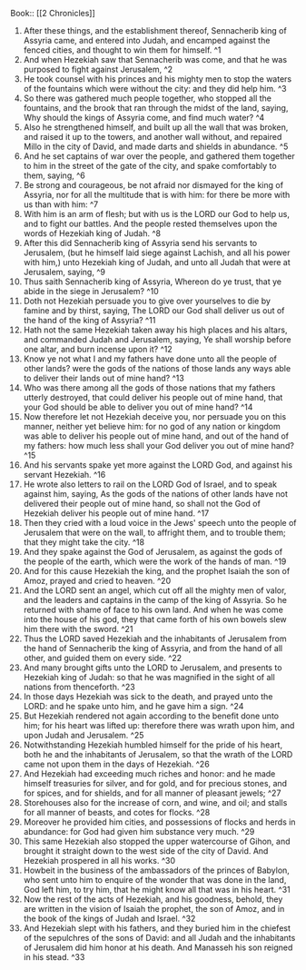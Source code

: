  Book:: [[2 Chronicles]]
 1. After these things, and the establishment thereof, Sennacherib king of Assyria came, and entered into Judah, and encamped against the fenced cities, and thought to win them for himself. ^1
 2. And when Hezekiah saw that Sennacherib was come, and that he was purposed to fight against Jerusalem, ^2
 3. He took counsel with his princes and his mighty men to stop the waters of the fountains which were without the city: and they did help him. ^3
 4. So there was gathered much people together, who stopped all the fountains, and the brook that ran through the midst of the land, saying, Why should the kings of Assyria come, and find much water? ^4
 5. Also he strengthened himself, and built up all the wall that was broken, and raised it up to the towers, and another wall without, and repaired Millo in the city of David, and made darts and shields in abundance. ^5
 6. And he set captains of war over the people, and gathered them together to him in the street of the gate of the city, and spake comfortably to them, saying, ^6
 7. Be strong and courageous, be not afraid nor dismayed for the king of Assyria, nor for all the multitude that is with him: for there be more with us than with him: ^7
 8. With him is an arm of flesh; but with us is the LORD our God to help us, and to fight our battles. And the people rested themselves upon the words of Hezekiah king of Judah. ^8
 9. After this did Sennacherib king of Assyria send his servants to Jerusalem, (but he himself laid siege against Lachish, and all his power with him,) unto Hezekiah king of Judah, and unto all Judah that were at Jerusalem, saying, ^9
 10. Thus saith Sennacherib king of Assyria, Whereon do ye trust, that ye abide in the siege in Jerusalem? ^10
 11. Doth not Hezekiah persuade you to give over yourselves to die by famine and by thirst, saying, The LORD our God shall deliver us out of the hand of the king of Assyria? ^11
 12. Hath not the same Hezekiah taken away his high places and his altars, and commanded Judah and Jerusalem, saying, Ye shall worship before one altar, and burn incense upon it? ^12
 13. Know ye not what I and my fathers have done unto all the people of other lands? were the gods of the nations of those lands any ways able to deliver their lands out of mine hand? ^13
 14. Who was there among all the gods of those nations that my fathers utterly destroyed, that could deliver his people out of mine hand, that your God should be able to deliver you out of mine hand? ^14
 15. Now therefore let not Hezekiah deceive you, nor persuade you on this manner, neither yet believe him: for no god of any nation or kingdom was able to deliver his people out of mine hand, and out of the hand of my fathers: how much less shall your God deliver you out of mine hand? ^15
 16. And his servants spake yet more against the LORD God, and against his servant Hezekiah. ^16
 17. He wrote also letters to rail on the LORD God of Israel, and to speak against him, saying, As the gods of the nations of other lands have not delivered their people out of mine hand, so shall not the God of Hezekiah deliver his people out of mine hand. ^17
 18. Then they cried with a loud voice in the Jews' speech unto the people of Jerusalem that were on the wall, to affright them, and to trouble them; that they might take the city. ^18
 19. And they spake against the God of Jerusalem, as against the gods of the people of the earth, which were the work of the hands of man. ^19
 20. And for this cause Hezekiah the king, and the prophet Isaiah the son of Amoz, prayed and cried to heaven. ^20
 21. And the LORD sent an angel, which cut off all the mighty men of valor, and the leaders and captains in the camp of the king of Assyria. So he returned with shame of face to his own land. And when he was come into the house of his god, they that came forth of his own bowels slew him there with the sword. ^21
 22. Thus the LORD saved Hezekiah and the inhabitants of Jerusalem from the hand of Sennacherib the king of Assyria, and from the hand of all other, and guided them on every side. ^22
 23. And many brought gifts unto the LORD to Jerusalem, and presents to Hezekiah king of Judah: so that he was magnified in the sight of all nations from thenceforth. ^23
 24. In those days Hezekiah was sick to the death, and prayed unto the LORD: and he spake unto him, and he gave him a sign. ^24
 25. But Hezekiah rendered not again according to the benefit done unto him; for his heart was lifted up: therefore there was wrath upon him, and upon Judah and Jerusalem. ^25
 26. Notwithstanding Hezekiah humbled himself for the pride of his heart, both he and the inhabitants of Jerusalem, so that the wrath of the LORD came not upon them in the days of Hezekiah. ^26
 27. And Hezekiah had exceeding much riches and honor: and he made himself treasuries for silver, and for gold, and for precious stones, and for spices, and for shields, and for all manner of pleasant jewels; ^27
 28. Storehouses also for the increase of corn, and wine, and oil; and stalls for all manner of beasts, and cotes for flocks. ^28
 29. Moreover he provided him cities, and possessions of flocks and herds in abundance: for God had given him substance very much. ^29
 30. This same Hezekiah also stopped the upper watercourse of Gihon, and brought it straight down to the west side of the city of David. And Hezekiah prospered in all his works. ^30
 31. Howbeit in the business of the ambassadors of the princes of Babylon, who sent unto him to enquire of the wonder that was done in the land, God left him, to try him, that he might know all that was in his heart. ^31
 32. Now the rest of the acts of Hezekiah, and his goodness, behold, they are written in the vision of Isaiah the prophet, the son of Amoz, and in the book of the kings of Judah and Israel. ^32
 33. And Hezekiah slept with his fathers, and they buried him in the chiefest of the sepulchres of the sons of David: and all Judah and the inhabitants of Jerusalem did him honor at his death. And Manasseh his son reigned in his stead. ^33
